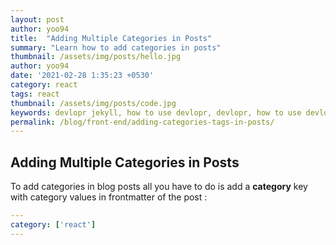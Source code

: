```yaml
---
layout: post
author: yoo94
title:  "Adding Multiple Categories in Posts"
summary: "Learn how to add categories in posts"
thumbnail: /assets/img/posts/hello.jpg
author: yoo94
date: '2021-02-28 1:35:23 +0530'
category: react
tags: react
thumbnail: /assets/img/posts/code.jpg
keywords: devlopr jekyll, how to use devlopr, devlopr, how to use devlopr-jekyll, devlopr-jekyll tutorial, best jekyll themes, multi categories and tags
permalink: /blog/front-end/adding-categories-tags-in-posts/
---
```


## Adding Multiple Categories in Posts

To add categories in blog posts all you have to do is add a **category** key with category values in frontmatter of the post :


```yml
---
category: ['react']
---
```